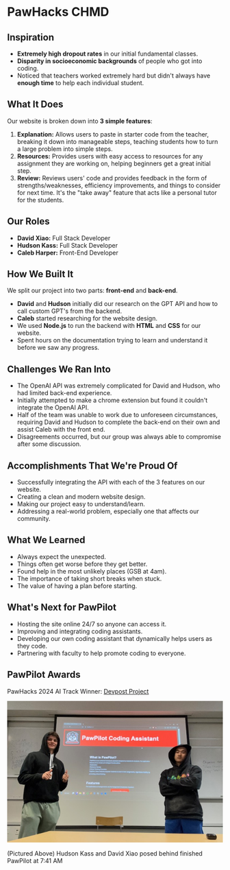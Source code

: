 # PawHacks CHMD

## Inspiration

- **Extremely high dropout rates** in our initial fundamental classes.
- **Disparity in socioeconomic backgrounds** of people who got into coding.
- Noticed that teachers worked extremely hard but didn't always have **enough time** to help each individual student.

## What It Does

Our website is broken down into **3 simple features**:

1. **Explanation:** Allows users to paste in starter code from the teacher, breaking it down into manageable steps, teaching students how to turn a large problem into simple steps.
2. **Resources:** Provides users with easy access to resources for any assignment they are working on, helping beginners get a great initial step.
3. **Review:** Reviews users' code and provides feedback in the form of strengths/weaknesses, efficiency improvements, and things to consider for next time. It's the "take away" feature that acts like a personal tutor for the students.

## Our Roles

- **David Xiao:** Full Stack Developer
- **Hudson Kass:** Full Stack Developer
- **Caleb Harper:** Front-End Developer

## How We Built It

We split our project into two parts: **front-end** and **back-end**.

- **David** and **Hudson** initially did our research on the GPT API and how to call custom GPT's from the backend.
- **Caleb** started researching for the website design.
- We used **Node.js** to run the backend with **HTML** and **CSS** for our website.
- Spent hours on the documentation trying to learn and understand it before we saw any progress.

## Challenges We Ran Into

- The OpenAI API was extremely complicated for David and Hudson, who had limited back-end experience.
- Initially attempted to make a chrome extension but found it couldn't integrate the OpenAI API.
- Half of the team was unable to work due to unforeseen circumstances, requiring David and Hudson to complete the back-end on their own and assist Caleb with the front end.
- Disagreements occurred, but our group was always able to compromise after some discussion.

## Accomplishments That We're Proud Of

- Successfully integrating the API with each of the 3 features on our website.
- Creating a clean and modern website design.
- Making our project easy to understand/learn.
- Addressing a real-world problem, especially one that affects our community.

## What We Learned

- Always expect the unexpected.
- Things often get worse before they get better.
- Found help in the most unlikely places (GSB at 4am).
- The importance of taking short breaks when stuck.
- The value of having a plan before starting.

## What's Next for PawPilot

- Hosting the site online 24/7 so anyone can access it.
- Improving and integrating coding assistants.
- Developing our own coding assistant that dynamically helps users as they code.
- Partnering with faculty to help promote coding to everyone.

## PawPilot Awards

PawHacks 2024 AI Track Winner: [Devpost Project](https://devpost.com/software/pawhacks-chmd)

![Finished Project](finishedfinally.jpg)

(Pictured Above) Hudson Kass and David Xiao posed behind finished PawPilot at 7:41 AM 
